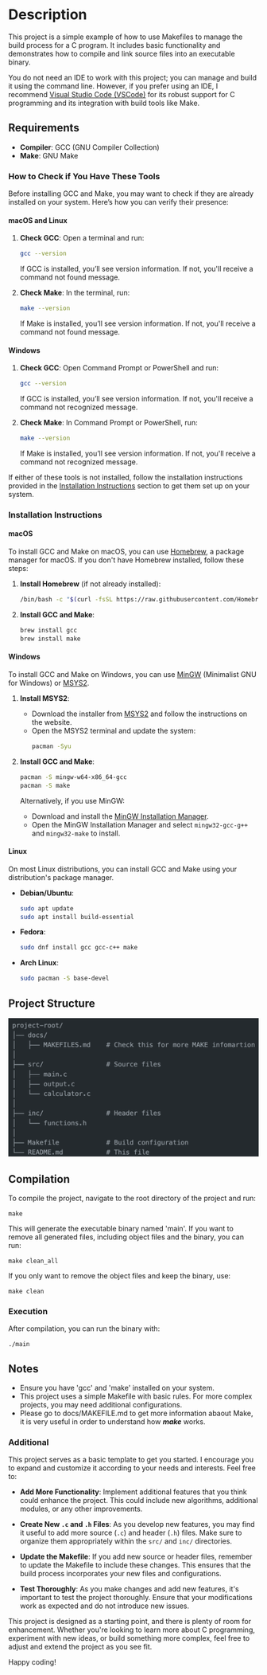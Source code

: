 # Description

This project is a simple example of how to use Makefiles to manage the build process for a C program. It includes basic functionality and demonstrates how to compile and link source files into an executable binary.

You do not need an IDE to work with this project; you can manage and build it using the command line. However, if you prefer using an IDE, I recommend [Visual Studio Code (VSCode)](https://code.visualstudio.com/) for its robust support for C programming and its integration with build tools like Make.

## Requirements

* **Compiler**: GCC (GNU Compiler Collection)
* **Make**: GNU Make

### How to Check if You Have These Tools

Before installing GCC and Make, you may want to check if they are already installed on your system. Here’s how you can verify their presence:

#### macOS and Linux

1. **Check GCC**:
    Open a terminal and run:
    ```sh
    gcc --version
    ```
    If GCC is installed, you’ll see version information. If not, you'll receive a command not found message.

2. **Check Make**:
    In the terminal, run:
    ```sh
    make --version
    ```
    If Make is installed, you’ll see version information. If not, you'll receive a command not found message.

#### Windows

1. **Check GCC**:
    Open Command Prompt or PowerShell and run:
    ```sh
    gcc --version
    ```
    If GCC is installed, you’ll see version information. If not, you'll receive a command not recognized message.

2. **Check Make**:
    In Command Prompt or PowerShell, run:
    ```sh
    make --version
    ```
    If Make is installed, you’ll see version information. If not, you'll receive a command not recognized message.

If either of these tools is not installed, follow the installation instructions provided in the [Installation Instructions](#installation-instructions) section to get them set up on your system.

### Installation Instructions

#### macOS

To install GCC and Make on macOS, you can use [Homebrew](https://brew.sh/), a package manager for macOS. If you don't have Homebrew installed, follow these steps:

1. **Install Homebrew** (if not already installed):
    ```sh
    /bin/bash -c "$(curl -fsSL https://raw.githubusercontent.com/Homebrew/install/HEAD/install.sh)"
    ```

2. **Install GCC and Make**:
    ```sh
    brew install gcc
    brew install make
    ```

#### Windows

To install GCC and Make on Windows, you can use [MinGW](https://www.mingw-w64.org/) (Minimalist GNU for Windows) or [MSYS2](https://www.msys2.org/).

1. **Install MSYS2**:
    - Download the installer from [MSYS2](https://www.msys2.org/) and follow the instructions on the website.
    - Open the MSYS2 terminal and update the system:
      ```sh
      pacman -Syu
      ```

2. **Install GCC and Make**:
    ```sh
    pacman -S mingw-w64-x86_64-gcc
    pacman -S make
    ```

   Alternatively, if you use MinGW:
    - Download and install the [MinGW Installation Manager](http://mingw.org/wiki/Getting_Started).
    - Open the MinGW Installation Manager and select `mingw32-gcc-g++` and `mingw32-make` to install.

#### Linux

On most Linux distributions, you can install GCC and Make using your distribution's package manager.

- **Debian/Ubuntu**:
    ```sh
    sudo apt update
    sudo apt install build-essential
    ```

- **Fedora**:
    ```sh
    sudo dnf install gcc gcc-c++ make
    ```

- **Arch Linux**:
    ```sh
    sudo pacman -S base-devel
    ```

## Project Structure

![Project Structure](docs/project_strucure.png)

## Compilation

To compile the project, navigate to the root directory of the project and run:

    make

This will generate the executable binary named 'main'. If you want to remove all generated files, including object files and the binary, you can run:

    make clean_all

If you only want to remove the object files and keep the binary, use:

    make clean

### Execution

After compilation, you can run the binary with:

    ./main

## Notes

* Ensure you have 'gcc' and 'make' installed on your system.
* This project uses a simple Makefile with basic rules. For more complex projects, you may need additional configurations.
* Please go to docs/MAKEFILE.md to get more information abaout Make, it is very useful in order to understand how ***make*** works.

### Additional

This project serves as a basic template to get you started. I encourage you to expand and customize it according to your needs and interests. Feel free to:

- **Add More Functionality**: Implement additional features that you think could enhance the project. This could include new algorithms, additional modules, or any other improvements.
  
- **Create New `.c` and `.h` Files**: As you develop new features, you may find it useful to add more source (`.c`) and header (`.h`) files. Make sure to organize them appropriately within the `src/` and `inc/` directories.

- **Update the Makefile**: If you add new source or header files, remember to update the Makefile to include these changes. This ensures that the build process incorporates your new files and configurations.

- **Test Thoroughly**: As you make changes and add new features, it's important to test the project thoroughly. Ensure that your modifications work as expected and do not introduce new issues.

This project is designed as a starting point, and there is plenty of room for enhancement. Whether you're looking to learn more about C programming, experiment with new ideas, or build something more complex, feel free to adjust and extend the project as you see fit.

Happy coding!
